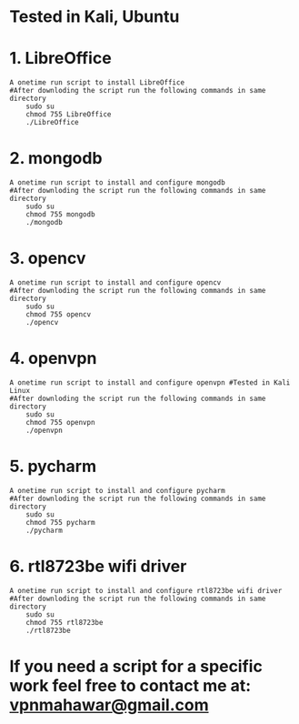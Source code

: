 # Tested in Kali, Ubuntu

# 1. LibreOffice
    A onetime run script to install LibreOffice
    #After downloding the script run the following commands in same directory
        sudo su
        chmod 755 LibreOffice
        ./LibreOffice
        

# 2. mongodb
    A onetime run script to install and configure mongodb
    #After downloding the script run the following commands in same directory
        sudo su
        chmod 755 mongodb
        ./mongodb
        

# 3. opencv
    A onetime run script to install and configure opencv
    #After downloding the script run the following commands in same directory
        sudo su
        chmod 755 opencv
        ./opencv
        

# 4. openvpn
    A onetime run script to install and configure openvpn #Tested in Kali Linux
    #After downloding the script run the following commands in same directory
        sudo su
        chmod 755 openvpn
        ./openvpn
        

# 5. pycharm
    A onetime run script to install and configure pycharm
    #After downloding the script run the following commands in same directory
        sudo su
        chmod 755 pycharm
        ./pycharm
        

# 6. rtl8723be wifi driver
    A onetime run script to install and configure rtl8723be wifi driver
    #After downloding the script run the following commands in same directory
        sudo su
        chmod 755 rtl8723be
        ./rtl8723be
        
# If you need a script for a specific work feel free to contact me at: vpnmahawar@gmail.com
